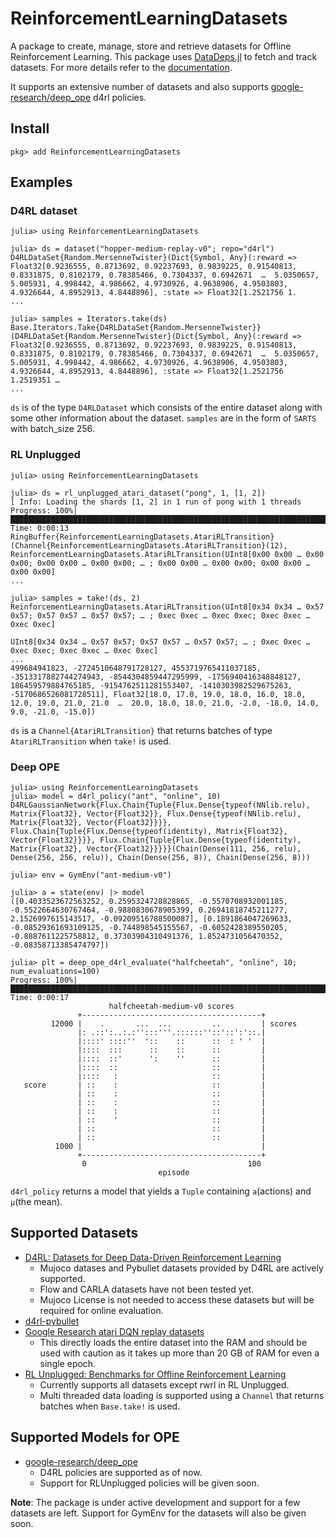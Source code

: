 # ReinforcementLearningDatasets

A package to create, manage, store and retrieve datasets for Offline Reinforcement Learning. This package uses [DataDeps.jl](https://github.com/oxinabox/DataDeps.jl) to fetch and track datasets. For more details refer to the [documentation](https://juliareinforcementlearning.org/docs/rldatasets/).

It supports an extensive number of datasets and also supports [google-research/deep_ope](https://github.com/google-research/deep_ope) d4rl policies.
## Install
```
pkg> add ReinforcementLearningDatasets
```
## Examples

### D4RL dataset
```julia-repl
julia> using ReinforcementLearningDatasets

julia> ds = dataset("hopper-medium-replay-v0"; repo="d4rl")
D4RLDataSet{Random.MersenneTwister}(Dict{Symbol, Any}(:reward => Float32[0.9236555, 0.8713692, 0.92237693, 0.9839225, 0.91540813, 0.8331875, 0.8102179, 0.78385466, 0.7304337, 0.6942671  …  5.0350657, 5.005931, 4.998442, 4.986662, 4.9730926, 4.9638906, 4.9503803, 4.9326644, 4.8952913, 4.8448896], :state => Float32[1.2521756 1.
...

julia> samples = Iterators.take(ds)
Base.Iterators.Take{D4RLDataSet{Random.MersenneTwister}}(D4RLDataSet{Random.MersenneTwister}(Dict{Symbol, Any}(:reward => Float32[0.9236555, 0.8713692, 0.92237693, 0.9839225, 0.91540813, 0.8331875, 0.8102179, 0.78385466, 0.7304337, 0.6942671  …  5.0350657, 5.005931, 4.998442, 4.986662, 4.9730926, 4.9638906, 4.9503803, 4.9326644, 4.8952913, 4.8448896], :state => Float32[1.2521756 1.2519351 … 
...
```
`ds` is of the type `D4RLDataset` which consists of the entire dataset along with some other information about the dataset. `samples` are in the form of `SARTS` with batch_size 256.

### RL Unplugged
```julia-repl
julia> using ReinforcementLearningDatasets

julia> ds = rl_unplugged_atari_dataset("pong", 1, [1, 2])
[ Info: Loading the shards [1, 2] in 1 run of pong with 1 threads
Progress: 100%|██████████████████████████████████████████████████████████████████████████████████████████████████████████████████████████████████████████████████████████████| Time: 0:00:13
RingBuffer{ReinforcementLearningDatasets.AtariRLTransition}(Channel{ReinforcementLearningDatasets.AtariRLTransition}(12), ReinforcementLearningDatasets.AtariRLTransition(UInt8[0x00 0x00 … 0x00 0x00; 0x00 0x00 … 0x00 0x00; … ; 0x00 0x00 … 0x00 0x00; 0x00 0x00 … 0x00 0x00]
...

julia> samples = take!(ds, 2)
ReinforcementLearningDatasets.AtariRLTransition(UInt8[0x34 0x34 … 0x57 0x57; 0x57 0x57 … 0x57 0x57; … ; 0xec 0xec … 0xec 0xec; 0xec 0xec … 0xec 0xec]

UInt8[0x34 0x34 … 0x57 0x57; 0x57 0x57 … 0x57 0x57; … ; 0xec 0xec … 0xec 0xec; 0xec 0xec … 0xec 0xec]
...
499684941823, -2724510648791728127, 4553719765411037185, -3513317882744274943, -8544304859447295999, -1756940416348848127, 186459579884765185, -9154762511281553407, -1410303982529675263, -5170686526081728511], Float32[18.0, 17.0, 19.0, 18.0, 16.0, 18.0, 12.0, 19.0, 21.0, 21.0  …  20.0, 18.0, 18.0, 21.0, -2.0, -18.0, 14.0, 9.0, -21.0, -15.0])
```
`ds` is a `Channel{AtariRLTransition}` that returns batches of type `AtariRLTransition` when `take!` is used.

### Deep OPE
```julia-repl
julia> using ReinforcementLearningDatasets
julia> model = d4rl_policy("ant", "online", 10)
D4RLGaussianNetwork{Flux.Chain{Tuple{Flux.Dense{typeof(NNlib.relu), Matrix{Float32}, Vector{Float32}}, Flux.Dense{typeof(NNlib.relu), Matrix{Float32}, Vector{Float32}}}}, Flux.Chain{Tuple{Flux.Dense{typeof(identity), Matrix{Float32}, Vector{Float32}}}}, Flux.Chain{Tuple{Flux.Dense{typeof(identity), Matrix{Float32}, Vector{Float32}}}}}(Chain(Dense(111, 256, relu), Dense(256, 256, relu)), Chain(Dense(256, 8)), Chain(Dense(256, 8)))

julia> env = GymEnv("ant-medium-v0")

julia> a = state(env) |> model 
([0.4033523672563252, 0.2595324728828865, -0.5570708932001185, -0.5522664630767464, -0.9880830678905399, 0.26941818745211277, 2.1526997615143517, -0.09209516788500087], [0.1891864047269633, -0.08529361693109125, -0.744898545155567, -0.6052428389550205, -0.8887611225758812, 0.37303904310491376, 1.8524731056470352, -0.08358713385474797])

julia> plt = deep_ope_d4rl_evaluate("halfcheetah", "online", 10; num_evaluations=100)
Progress: 100%|██████████████████████████████████████████████████████████████████████████████████████████████████████████████████████████████████████████████████████████████| Time: 0:00:17
                      halfcheetah-medium-v0 scores              
               +----------------------------------------+       
         12000 |    .       ...  ...         ..         | scores
               |: .::':..:.:'':::'''.::::::''::'::':'::.|       
               |::::' ::::''  '::    ::      ::  : ' '  |       
               |::::  :::      ::    ::      ::         |       
               |::::  ::'      ':    ''      ::         |       
               |::::  ::                     ::         |       
               |::::   :                     ::         |       
   score       | ::    :                     ::         |       
               | ::    :                     ::         |       
               | ::    :                     ::         |       
               | ::    :                     ::         |       
               | ::    '                     ::         |       
               | ::                          ::         |       
               | ::                          ::         |       
          1000 |                                        |       
               +----------------------------------------+       
                0                                    100        
                                 episode    
```

`d4rl_policy` returns a model that yields a `Tuple` containing `a`(actions) and `μ`(the mean).

## Supported Datasets
* [D4RL: Datasets for Deep Data-Driven Reinforcement Learning](https://github.com/rail-berkeley/d4rl)
    * Mujoco datases and Pybullet datasets provided by D4RL are actively supported.
    * Flow and CARLA datasets have not been tested yet.
    * Mujoco License is not needed to access these datasets but will be required for online evaluation.
* [d4rl-pybullet](https://github.com/takuseno/d4rl-pybullet)
* [Google Research atari DQN replay datasets](https://github.com/google-research/batch_rl)
    * This directly loads the entire dataset into the RAM and should be used with caution as it takes up more than 20 GB of RAM for even a single epoch.
* [RL Unplugged: Benchmarks for Offline Reinforcement Learning](https://github.com/deepmind/deepmind-research/tree/master/rl_unplugged)
    * Currently supports all datasets except rwrl in RL Unplugged.
    * Multi threaded data loading is supported using a `Channel` that returns batches when `Base.take!` is used.

## Supported Models for OPE
* [google-research/deep_ope](https://github.com/google-research/deep_ope)
    * D4RL policies are supported as of now.
    * Support for RLUnplugged policies will be given soon.

**Note**: The package is under active development and support for a few datasets are left. Support for GymEnv for the datasets will also be given soon.